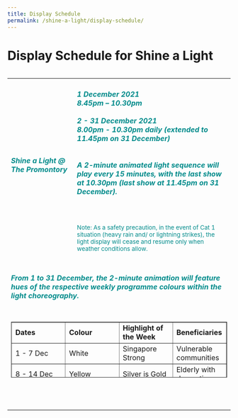 ```yaml
---
title: Display Schedule
permalink: /shine-a-light/display-schedule/
---
```

# Display Schedule for Shine a Light

<table class="table-v">
<table style="width:100%">
    <tr>
    <td>
     <h5><font color="darkcyan"><b>Shine a Light @ The Promontory</b></font></h5>
     <br>
    </td>
    <td>
      <h5><font color="darkcyan">1 December 2021</font><br><font color="darkcyan">8.45pm – 10.30pm </font><br><br><font color="darkcyan">2 - 31 December 2021</font>
      <font color="darkcyan"><br>8.00pm - 10.30pm daily (extended to 11.45pm on 31 December)</font>
      <br>
      <br>
      <font color="darkcyan"><br>A 2-minute animated light sequence will play every 15 minutes, with the last show at 10.30pm (last show at 11.45pm on 31 December).</font></h5>
      <br>
      <small><font color="darkcyan"><br>Note: As a safety precaution, in the event of Cat 1 situation (heavy rain and/ or lightning strikes), the light display will cease and resume only when weather conditions allow.</font></small>
      <br>	
<div>&nbsp;</div>
</td>
</tr>
<tr style="height: 69px;">
<td style="height: 69px;" colspan="2">
<h5><span style="color: darkcyan;"> From 1 to 31 December, the 2-minute animation will feature hues of the respective weekly programme colours within the light choreography. </span></h5>
</td>
</tr>
<tr>
<td style="width: 537.984px;" colspan="2">
<table style="border-collapse: collapse; width: 100%; height: 126px;" border="1">
<tbody>
<tr style="height: 36px;">
<td style="width: 25%; height: 36px;"><strong>Dates</strong></td>
<td style="width: 25%; height: 36px;"><strong>Colour</strong></td>
<td style="width: 25%; height: 36px;"><strong>Highlight of the Week</strong></td>
<td style="width: 25%; height: 36px;"><strong>Beneficiaries</strong></td>
</tr>
<tr style="height: 18px;">
<td style="width: 25%; height: 18px;">1 - 7 Dec</td>
<td style="width: 25%; height: 18px;">White</td>
<td style="width: 25%; height: 18px;">Singapore Strong</td>
<td style="width: 25%; height: 18px;">Vulnerable communities</td>
</tr>
<tr style="height: 18px;">
<td style="width: 25%; height: 18px;">8 - 14 Dec</td>
<td style="width: 25%; height: 18px;">Yellow</td>
<td style="width: 25%; height: 18px;">Silver is Gold</td>
<td class="tg-3x3l" style="width: 25%;">Elderly with dementia</td>
</tr>
<tr style="height: 18px;">
<td style="width: 25%; height: 18px;">15 - 21 Dec</td>
<td style="width: 25%; height: 18px;">Amber</td>
<td style="width: 25%; height: 18px;">Scaffold</td>
<td style="width: 25%; height: 18px;">Migrant workers</td>
</tr>
<tr style="height: 18px;">
<td style="width: 25%; height: 18px;">22 - 28 Dec</td>
<td style="width: 25%; height: 18px;">Cyan</td>
<td class="tg-3x3l" style="width: 25%;">Muslim Mas BlueStar*</td>
<td class="tg-3x3l" style="width: 25%;">Youth mental health</td>
</tr>
<tr style="height: 18px;">
<td style="width: 25%; height: 18px;">29 - 31 Dec</td>
<td style="width: 25%; height: 18px;">Magenta</td>
<td class="tg-3x3l" style="width: 25%;">Singapore Together</td>
<td class="tg-3x3l" style="width: 25%;">Emerging needs</td>
</tr>
</tbody>
</table>
<h5><span style="color: darkcyan;">&nbsp;</span></h5>
</td>
</tr>
</tbody>
</table>